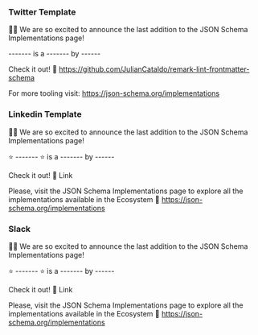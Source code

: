 ### Twitter Template

🎉🎉 We are so excited to announce the last addition to the JSON Schema Implementations page!

------- is a ------- by ------

Check it out! 🔗 https://github.com/JulianCataldo/remark-lint-frontmatter-schema

For more tooling visit: https://json-schema.org/implementations

### Linkedin Template

🎉🎉 We are so excited to announce the last addition to the JSON Schema Implementations page!

⭐️ ------- ⭐️ is a ------- by ------

Check it out! 🔗 Link

Please, visit the JSON Schema Implementations page to explore all the implementations available in the Ecosystem 🔗 https://json-schema.org/implementations

### Slack

🎉🎉 We are so excited to announce the last addition to the JSON Schema Implementations page!

⭐️ ------- ⭐️ is a ------- by ------

Check it out! 🔗 Link

Please, visit the JSON Schema Implementations page to explore all the implementations available in the Ecosystem 🔗 https://json-schema.org/implementations